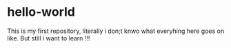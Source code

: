 # hello-world
This is my first repository, literally i don;t knwo what everyhing here goes on like. But still i want to learn !!!
